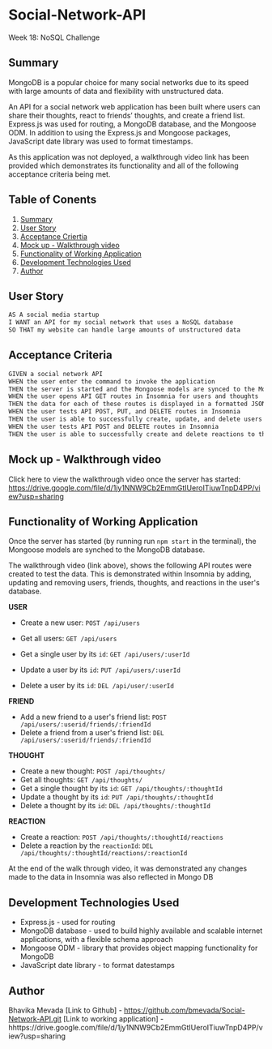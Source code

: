 # Social-Network-API
Week 18: NoSQL Challenge

## Summary

MongoDB is a popular choice for many social networks due to its speed with large amounts of data and flexibility with unstructured data. 

An API for a social network web application has been built where users can share their thoughts, react to friends’ thoughts, and create a friend list. Express.js was used for routing, a MongoDB database, and the Mongoose ODM. In addition to using the Express.js and Mongoose packages, JavaScript date library was used to format timestamps.

As this application was not deployed, a walkthrough video link has been provided which demonstrates its functionality and all of the following acceptance criteria being met. 

## Table of Conents
  1. [Summary](#summary)
  2. [User Story](#user-story)
  3. [Acceptance Criertia](#acceptance-criteria)
  4. [Mock up - Walkthrough video](#mock-up-walkthrough-video)
  5. [Functionality of Working Application](#functionality-of-working-application)
  6. [Development Technologies Used](#development-technologies-used)
  7. [Author](#author)

## User Story
```md
AS A social media startup
I WANT an API for my social network that uses a NoSQL database
SO THAT my website can handle large amounts of unstructured data
```


## Acceptance Criteria
```md
GIVEN a social network API
WHEN the user enter the command to invoke the application
THEN the server is started and the Mongoose models are synced to the MongoDB database
WHEN the user opens API GET routes in Insomnia for users and thoughts
THEN the data for each of these routes is displayed in a formatted JSON
WHEN the user tests API POST, PUT, and DELETE routes in Insomnia
THEN the user is able to successfully create, update, and delete users and thoughts in my database
WHEN the user tests API POST and DELETE routes in Insomnia
THEN the user is able to successfully create and delete reactions to thoughts and add and remove friends to a user’s friend list
```
## Mock up - Walkthrough video

Click here to view the walkthrough video once the server has started: https://drive.google.com/file/d/1jy1NNW9Cb2EmmGtIUeroITiuwTnpD4PP/view?usp=sharing

## Functionality of Working Application
Once the server has started (by running run `npm start` in the terminal), the Mongoose models are synched to the MongoDB database.

The walkthrough video (link above), shows the following API routes were created to test the data. This is demonstrated within Insomnia by adding, updating and removing users, friends, thoughts, and reactions in the user's database.

**USER**
  * Create a new user:  `POST /api/users`
  * Get all users: `GET /api/users`
  * Get a single user by its `id`: `GET /api/users/:userId`

  * Update a user by its `id`: `PUT /api/users/:userId`

  * Delete a user by its `id`: `DEL /api/user/:userId`

**FRIEND**
  * Add a new friend to a user's friend list: `POST /api/users/:userid/friends/:friendId`
  * Delete a friend from a user's friend list: `DEL /api/users/:userid/friends/:friendId`

**THOUGHT**
  * Create a new thought: `POST /api/thoughts/`
  * Get all thoughts: `GET /api/thoughts/`
  * Get a single thought by its `id`: `GET /api/thoughts/:thoughtId`
  * Update a thought by its `id`: `PUT /api/thoughts/:thoughtId`
  * Delete a thought by its `id`: `DEL /api/thoughts/:thoughtId`

**REACTION**
  * Create a reaction: `POST /api/thoughts/:thoughtId/reactions`
  * Delete a reaction by the `reactionId`: `DEL /api/thoughts/:thoughtId/reactions/:reactionId`

At the end of the walk through video, it was demonstrated any changes made to the data in Insomnia was also reflected in Mongo DB


## Development Technologies Used
- Express.js -  used for routing
- MongoDB database - used to build highly available and scalable internet applications, with a flexible schema approach
- Mongoose ODM - library that provides object mapping functionality for MongoDB
- JavaScript date library - to format datestamps

## Author
Bhavika Mevada
[Link to Github] - https://github.com/bmevada/Social-Network-API.git
[Link to working application] - hhttps://drive.google.com/file/d/1jy1NNW9Cb2EmmGtIUeroITiuwTnpD4PP/view?usp=sharing


